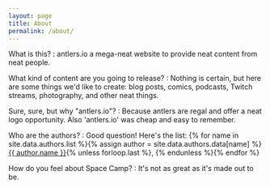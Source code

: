 ```yaml
---
layout: page
title: About
permalink: /about/
---
```

What is this?
: antlers.io a mega-neat website to provide neat content from neat people.

What kind of content are you going to release?
: Nothing is certain, but here are some things we'd like to create: blog posts, comics, podcasts, Twitch streams, photography, and other neat things.

Sure, sure, but why "antlers.io"?
: Because antlers are regal and offer a neat logo opportunity. Also 'antlers.io' was cheap and easy to remember.

Who are the authors?
: Good question! Here's the list: {% for name in site.data.authors.list %}{% assign author = site.data.authors.data[name] %}<a href='/author/{{author.url}}.html'>{{ author.name }}</a>{% unless forloop.last %}, {% endunless %}{% endfor %}

How do you feel about Space Camp?
: It's not as great as it's made out to be.

<!-- <p>
  Neat Authors: {% for name in site.data.authors.list %}{% assign author = site.data.authors.data[name] %}<a href='/author/{{author.url}}.html'>{{ author.name }}</a>{% unless forloop.last %}, {% endunless %}{% endfor %}
</p> -->